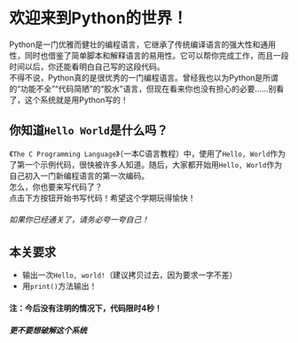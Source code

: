 # 欢迎来到Python的世界！
Python是一门优雅而健壮的编程语言，它继承了传统编译语言的强大性和通用性，同时也借鉴了简单脚本和解释语言的易用性。它可以帮你完成工作，而且一段时间以后，你还能看明白自己写的这段代码。  
不得不说，Python真的是很优秀的一门编程语言。曾经我也以为Python是所谓的“功能不全”“代码简陋”的“胶水”语言，但现在看来你也没有担心的必要……别看了，这个系统就是用Python写的！

## 你知道`Hello World`是什么吗？
《`The C Programming Language`》（一本C语言教程）中，使用了`Hello, World`作为了第一个示例代码，很快被许多人知道。随后，大家都开始用`Hello, World`作为自己初入一门新编程语言的第一次编码。  
怎么，你也要来写代码了？  
点击下方按钮开始书写代码！希望这个学期玩得愉快！  
###### <span title="请务必在信息课上喊出来，许老师会给你当头一棒">如果你已经通关了，请务必夸一夸自己！</span>

## 本关要求
 - 输出一次`Hello, world!`（建议拷贝过去，因为要求一字不差）
 - 用`print()`方法输出！

#### 注：今后没有注明的情况下，代码限时4秒！
##### 更不要想破解这个系统